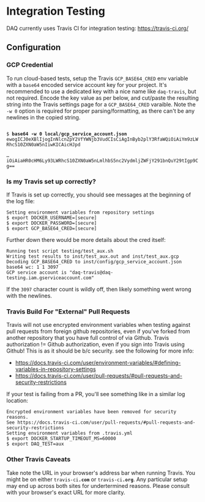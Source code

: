 # Integration Testing

DAQ currently uses Travis CI for integration testing: https://travis-ci.org/

## Configuration

### GCP Credential

To run cloud-based tests, setup the Travis `GCP_BASE64_CRED` env variable with a `base64` encoded
service account key for your project. It's recommended to use a dedicated key with a nice name
like `daq-travis`, but not required. Encode the key value as per below, and cut/paste the
resulting string into the Travis settings page for a `GCP_BASE64_CRED` varaible.
Note the `-w 0` option is required for proper parsing/formatting, as there can't be any
newlines in the copied string.

<code>
$ <b>base64 -w 0 local/gcp_service_account.json</b>
ewogICJ0eXBlIjogInNlcnZpY2VfYWNjb3VudCIsCiAgInByb2plY3RfaWQiOiAiYm9zLWRhcS10ZXN0aW5nIiwKICAicHJpd
<br>&hellip;
iOiAiaHR0cHM6Ly93LWRhcS10ZXN0aW5nLmlhbS5nc2VydmljZWFjY291bnQuY29tIgp9Cg==
</code>

### Is my Travis set up correctly?

If Travis is set up correctly, you should see messages at the beginning of the log file:
```
Setting environment variables from repository settings
$ export DOCKER_USERNAME=[secure]
$ export DOCKER_PASSWORD=[secure]
$ export GCP_BASE64_CRED=[secure]
```

Further down there would be more details about the cred itself:
```
Running test script testing/test_aux.sh
Writing test results to inst/test_aux.out and inst/test_aux.gcp
Decoding GCP_BASE64_CRED to inst/config/gcp_service_account.json
base64 wc: 1 1 3097
GCP service account is "daq-travis@daq-testing.iam.gserviceaccount.com"
```

If the `3097` character count is wildly off, then likely something went wrong with the newlines.

### Travis Build For "External" Pull Requests

Travis will not use encrypted environment variables when testing against pull requests
from foreign github repositories, even if you've forked from another repository that you
have full control of via Github. Travis authorization != Github authorization, even if
you sign into Travis using Github! This is as it should be b/c security. see the following
for more info:

- https://docs.travis-ci.com/user/environment-variables/#defining-variables-in-repository-settings
- https://docs.travis-ci.com/user/pull-requests/#pull-requests-and-security-restrictions

If your test is failing from a PR, you'll see something like in a similar log location:

```
Encrypted environment variables have been removed for security reasons.
See https://docs.travis-ci.com/user/pull-requests/#pull-requests-and-security-restrictions
Setting environment variables from .travis.yml
$ export DOCKER_STARTUP_TIMEOUT_MS=60000
$ export DAQ_TEST=aux
```

### Other Travis Caveats

Take note the URL in your browser's address bar when running Travis. You might be on either
<code>travis-ci<b>.com</b></code> or <code>travis-ci<b>.org</b></code>. Any particular setup
may end up across both sites for undertermined reasons. Please consult with your browser's
exact URL for more clarity.
